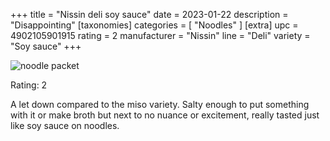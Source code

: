 +++
title = "Nissin deli soy sauce"
date = 2023-01-22
description = "Disappointing"
[taxonomies]
categories = [ "Noodles" ]
[extra]
upc = 4902105901915
rating = 2
manufacturer = "Nissin"
line = "Deli"
variety = "Soy sauce"
+++

![noodle packet](/images/food/4902105901915.jpg)

Rating: 2

A let down compared to the miso variety. Salty enough to put something with it or make broth but next to no nuance or excitement, really tasted just like soy sauce on noodles.
